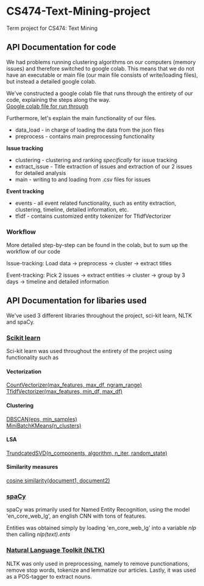 # CS474-Text-Mining-project
Term project for CS474: Text Mining

## API Documentation for code
We had problems running clustering algorithms on our computers (memory issues) and therefore switched to google colab. This means that we do not have an executable or main file (our main file consists of write/loading files), but instead a detailed google colab.

We've constructed a google colab file that runs through the entirety of our code, explaining the steps along the way. <br/>
[Google colab file for run through](https://colab.research.google.com/drive/1_8h8pZ5A0lb_MiyY5pOwc-F1UaY52IZZ)

Furthermore, let's explain the main functionality of our files.
* data_load     - in charge of loading the data from the json files
* preprocess    - contains main preprocessing functionality

**Issue tracking**<br/>
* clustering    - clustering and ranking _specifically_ for issue tracking
* extract_issue - Title extraction of issues and extraction of our 2 issues for detailed analysis
* main          - writing to and loading from .csv files for issues

**Event tracking**<br/>
* events        - all event related functionality, such as entity extraction, clustering, timeline, detailed information, etc.
* tfidf         - contains customized entity tokenizer for TfidfVectorizer

### Workflow
More detailed step-by-step can be found in the colab, but to sum up the workflow of our code

Issue-tracking: Load data -> preprocess -> cluster -> extract titles

Event-tracking: Pick 2 issues -> extract entities -> cluster -> group by 3 days -> timeline and detailed information


## API Documentation for libaries used
We've used 3 different libraries throughout the project, sci-kit learn, NLTK and spaCy.

### [Scikit learn](http://scikit-learn.github.io/stable)
Sci-kit learn was used throughout the entirety of the project using functionality such as
#### Vectorization
[CountVectorizer(max_features, max_df, ngram_range)](https://scikit-learn.org/stable/modules/generated/sklearn.feature_extraction.text.CountVectorizer.html)<br/>
[TfidfVectorizer(max_features, min_df, max_df)](https://scikit-learn.org/stable/modules/generated/sklearn.feature_extraction.text.TfidfVectorizer.html)

#### Clustering
[DBSCAN(eps, min_samples)](https://scikit-learn.org/stable/modules/generated/sklearn.cluster.DBSCAN.html)<br/>
[MiniBatchKMeans(n_clusters)](https://scikit-learn.org/stable/modules/generated/sklearn.cluster.MiniBatchKMeans.html)

#### LSA
[TrundcatedSVD(n_components, algorithm, n_iter, random_state)](https://scikit-learn.org/stable/modules/generated/sklearn.decomposition.TruncatedSVD.html)

#### Similarity measures
[cosine similarity(document1, document2)](https://scikit-learn.org/stable/modules/generated/sklearn.metrics.pairwise.cosine_similarity.html)

### [spaCy](https://spacy.io/)
spaCy was primarily used for Named Entity Recognition, using the model 'en_core_web_lg', an english CNN with tons of features.

Entities was obtained simply by loading 'en_core_web_lg' into a variable *nlp* then calling *nlp(text).ents*

### [Natural Language Toolkit (NLTK)](https://www.nltk.org/)
NLTK was only used in preprocessing, namely to remove punctionations, remove stop words, tokenize and lemmatize our articles. Lastly, it was used as a POS-tagger to extract nouns.

